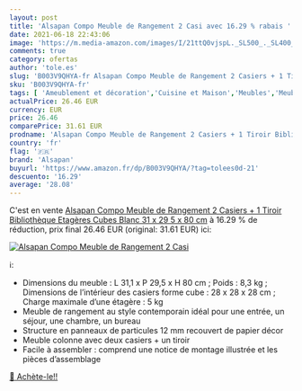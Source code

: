 ```yaml
---
layout: post
title: 'Alsapan Compo Meuble de Rangement 2 Casi avec 16.29 % rabais '
date: 2021-06-18 22:43:06
image: 'https://m.media-amazon.com/images/I/21ttQ0vjspL._SL500_._SL400_.jpg'
comments: true
category: ofertas
author: 'tole.es'
slug: 'B003V9QHYA-fr Alsapan Compo Meuble de Rangement 2 Casiers + 1 Tiroir...'
sku: 'B003V9QHYA-fr'
tags: [ 'Ameublement et décoration','Cuisine et Maison','Meubles','Meubles de chambre denfant','alsapan','Étagères pour enfants', ]
actualPrice: 26.46 EUR
currency: EUR
price: 26.46
comparePrice: 31.61 EUR
prodname: 'Alsapan Compo Meuble de Rangement 2 Casiers + 1 Tiroir Bibliothèque Etagères Cubes Blanc 31 x 29 5 x 80 cm'
country: 'fr'
flag: '🇫🇷'
brand: 'Alsapan'
buyurl: 'https://www.amazon.fr/dp/B003V9QHYA/?tag=tolees0d-21'
descuento: '16.29'
average: '28.08'
---
```


C'est en vente [Alsapan Compo Meuble de Rangement 2 Casiers + 1 Tiroir Bibliothèque Etagères Cubes Blanc 31 x 29 5 x 80 cm](https://www.amazon.fr/dp/B003V9QHYA/?tag=tolees0d-21)  à  16.29 % de réduction, prix final  26.46 EUR (original: 31.61 EUR) ici:

[![Alsapan Compo Meuble de Rangement 2 Casi](https://m.media-amazon.com/images/I/21ttQ0vjspL._SL500_._SL400_.jpg)](https://www.amazon.fr/dp/B003V9QHYA/?tag=tolees0d-21)

ℹ️:

- Dimensions du meuble : L 31,1 x P 29,5 x H 80 cm ; Poids : 8,3 kg ; Dimensions de l’intérieur des casiers forme cube : 28 x 28 x 28 cm ; Charge maximale d’une étagère : 5 kg
- Meuble de rangement au style contemporain idéal pour une entrée, un séjour, une chambre, un bureau
- Structure en panneaux de particules 12 mm recouvert de papier décor
- Meuble colonne avec deux casiers + un tiroir
- Facile à assembler : comprend une notice de montage illustrée et les pièces d’assemblage

[🛒 Achète-le!!](https://www.amazon.fr/dp/B003V9QHYA/?tag=tolees0d-21)

